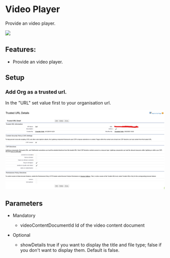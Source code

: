 # Video Player

Provide an video player.

<img src="docs/animation.gif"/>

## Features:

- Provide an video player.

## Setup

### Add Org as a trusted url.

In the "URL" set value first to your organisation url.

<img src="docs/trustedUrl.png"/>

## Parameters

- Mandatory

  - videoContentDocumentId Id of the video content document

- Optional

  - showDetails true if you want to display the title and file type; false if you don't want to display them. Default is false.
